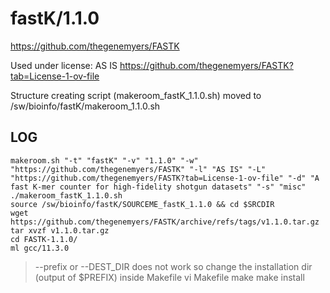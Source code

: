 fastK/1.1.0
========================

<https://github.com/thegenemyers/FASTK>

Used under license:
AS IS
<https://github.com/thegenemyers/FASTK?tab=License-1-ov-file>

Structure creating script (makeroom_fastK_1.1.0.sh) moved to /sw/bioinfo/fastK/makeroom_1.1.0.sh

LOG
---

    makeroom.sh "-t" "fastK" "-v" "1.1.0" "-w" "https://github.com/thegenemyers/FASTK" "-l" "AS IS" "-L" "https://github.com/thegenemyers/FASTK?tab=License-1-ov-file" "-d" "A fast K-mer counter for high-fidelity shotgun datasets" "-s" "misc"
    ./makeroom_fastK_1.1.0.sh
    source /sw/bioinfo/fastK/SOURCEME_fastK_1.1.0 && cd $SRCDIR
    wget https://github.com/thegenemyers/FASTK/archive/refs/tags/v1.1.0.tar.gz
    tar xvzf v1.1.0.tar.gz
    cd FASTK-1.1.0/
    ml gcc/11.3.0
> --prefix or --DEST_DIR does not work so change the installation dir (output of $PREFIX) inside Makefile
    vi Makefile 
    make
    make install


